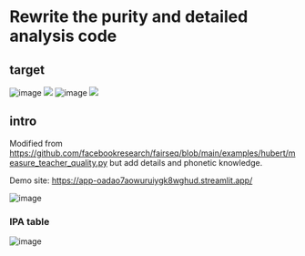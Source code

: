 # Rewrite the purity and detailed analysis code


## target

![image](https://gist.github.com/assets/43311603/95f53a80-36b1-41f6-a4b4-1f16b7b1a848)
![](https://github-production-user-asset-6210df.s3.amazonaws.com/43311603/341228738-95f53a80-36b1-41f6-a4b4-1f16b7b1a848.png?X-Amz-Algorithm=AWS4-HMAC-SHA256&X-Amz-Credential=AKIAVCODYLSA53PQK4ZA%2F20240620%2Fus-east-1%2Fs3%2Faws4_request&X-Amz-Date=20240620T003144Z&X-Amz-Expires=300&X-Amz-Signature=fb79da8d1810c567e6eef31f94e8805479c9f84c5748fd24a2f6044ad3e7b4aa&X-Amz-SignedHeaders=host&actor_id=0&key_id=0&repo_id=0)
![image](https://gist.github.com/assets/43311603/1271421d-f645-4d30-8749-ea16af66c135)
![](https://github-production-user-asset-6210df.s3.amazonaws.com/43311603/341227578-1271421d-f645-4d30-8749-ea16af66c135.png?X-Amz-Algorithm=AWS4-HMAC-SHA256&X-Amz-Credential=AKIAVCODYLSA53PQK4ZA%2F20240620%2Fus-east-1%2Fs3%2Faws4_request&X-Amz-Date=20240620T003209Z&X-Amz-Expires=300&X-Amz-Signature=7bdda5a6bad05af7c9b58dfecfe7d32d89ab06c35fa9bbd9d306536929c0d494&X-Amz-SignedHeaders=host&actor_id=0&key_id=0&repo_id=0)


## intro

Modified from https://github.com/facebookresearch/fairseq/blob/main/examples/hubert/measure_teacher_quality.py but add details and phonetic knowledge.

Demo site: https://app-oadao7aowuruiygk8wghud.streamlit.app/

![image](https://github.com/jeffeuxMartin/mymeasure/assets/43311603/988584d0-ec53-4827-b2da-0f7a5b37b17f)

### IPA table
![image](https://github.com/jeffeuxMartin/mymeasure/assets/43311603/64828af9-0356-4acd-85c4-5853bf6e7bc3)
